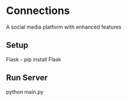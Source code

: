 # Connections
A social media platform with enhanced features

## Setup
Flask - pip install Flask

## Run Server
python main.py
